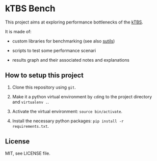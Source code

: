 kTBS Bench
==========

This project aims at exploring performance bottlenecks of the [kTBS](http://liris.cnrs.fr/sbt-dev/ktbs).

It is made of:

- custom libraries for benchmarking (see also [sutils](https://github.com/vincent-octo/sutils))

- scripts to test some performance scenari

- results graph and their associated notes and explanations


How to setup this project
-------------------------
  1. Clone this repository using `git`.

  2. Make it a python virtual environment by `cd`ing to the project directory
     and `virtualenv .`.

  3. Activate the virtual environment: `source bin/activate`.

  4. Install the necessary python packages: `pip install -r requirements.txt`.


License
-------
MIT, see LICENSE file.
